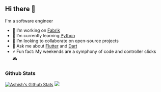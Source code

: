 ## Hi there 👋

I'm a software engineer

- 🔭 I’m working on [Fabrik](https://www.fabriktool.com)
- 🌱 I’m currently learning [Python](https://www.python.org/)
- 👯 I’m looking to collaborate on open-source projects
- 💬 Ask me about [Flutter](https://flutter.dev) and [Dart](https://dart.dev)
- ⚡ Fun fact: My weekends are a symphony of code and controller clicks 🎮

### Github Stats

[![Ashish's Github Stats](https://github-readme-stats.vercel.app/api?username=abhakhand&count_private=true&theme=transparent&show_icons=true&rank_icon=percentile&line_height=24)](https://github.com/abhakhand)
<img src="https://github-readme-stats.vercel.app/api/top-langs/?username=abhakhand&hide=css,html&theme=nightowl&layout=donut">
<!-- <img src="http://github-readme-streak-stats.herokuapp.com?user=abhakhand&theme=nightowl&ring=ff5600&fire=ff5600&currStreakNum=ffffff&currStreakLabel=ffffff"> -->
<!-- <img src="https://github-readme-stats.vercel.app/api?username=abhakhand&&show_icons=true&theme=nightowl&line_height=35&count_private=true"> -->
